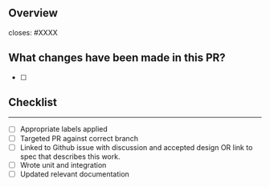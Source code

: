<!-- < < < < < < < < < < < < < < < < < < < < < < < < < < < < < < < < < ☺
v                               ✰  Thanks for creating a PR! ✰
v    Before smashing the submit button please review the checkboxes.
v    If a checkbox is n/a - please still include it but + a little note why
☺ > > > > > > > > > > > > > > > > > > > > > > > > > > > > > > > > >  -->

## Overview

<!-- Add a description of the changes that this PR introduces and the files that
are the most critical to review.
-->

closes: #XXXX

## What changes have been made in this PR?

- [ ]

## Checklist

---

- [ ] Appropriate labels applied
- [ ] Targeted PR against correct branch
- [ ] Linked to Github issue with discussion and accepted design OR link to spec that describes this work.
- [ ] Wrote unit and integration
- [ ] Updated relevant documentation
